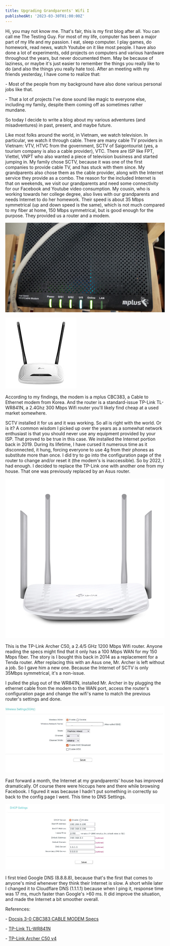 ```yaml
---
title: Upgrading Grandparents' Wifi I
publishedAt: '2023-03-30T01:00:00Z'
---
```

Hi, you may not know me. That's fair, this is my first blog after all.
You can call me The Testing Guy. For most of my life, computer has been
a major part of my life and my passion. I eat, sleep computer. I play
games, do homework, read news, watch Youtube on it like most people. I
have also done a lot of experiments, odd projects on computers and
various hardware throughout the years, but never documented them. May be
because of laziness, or maybe it's just easier to remember the things
you really like to do (and also the things you really hate too). After
an meeting with my friends yesterday, I have come to realize that:

\- Most of the people from my background have also done various personal
jobs like that.

\- That a lot of projects I've done sound like magic to everyone else,
including my family, despite them coming off as sometimes rather
mundane.

So today I decide to write a blog about my various adventures (and
misadventures) in past, present, and maybe future.

Like most folks around the world, in Vietnam, we watch television. In
particular, we watch it through cable. There are many cable TV providers
in Vietnam: VTV, HTVC from the government, SCTV of Saigontourist (yes, a
tourism company is also a cable provider), VTC. There are ISP like FPT,
Viettel, VNPT who also wanted a piece of television business and started
jumping in. My family chose SCTV, because it was one of the first
companies to provide cable TV, and has stuck with them since. My
grandparents also chose them as the cable provider, along with the
Internet service they provide as a combo. The reason for the included
Internet is that on weekends, we visit our grandparents and need some
connectivity for our Facebook and Youtube video consumption. My cousin,
who is working towards her college degree, also lives with our
grandparents and needs Internet to do her homework. Their speed is about
35 Mbps symmetrical (up and down speed is the same), which is not much
compared to my fiber at home, 150 Mbps symmetrical, but is good enough
for the purpose. They provided us a router and a modem.

![](/images/blog/230330-1/IMG_20230330_085715_959.jpg)

![](/images/blog/230330-1/IMG_20230303_143405_861.jpg)

According to my findings, the modem is a mplus CBC383, a Cable to
Ethernet modem from Korea. And the router is a standard-issue TP-Link
TL-WR841N, a 2.4Ghz 300 Mbps Wifi router you'll likely find cheap at a
used market somewhere.

SCTV installed it for us and it was working. So all is right with the
world. Or is it? A common wisdom I picked up over the years as a
somewhat network enthusiast is that you should never use any equipment
provided by your ISP. That proved to be true in this case. We installed
the Internet portion back in 2019. During its lifetime, I have cursed it
numerous time as it disconnected, it hung, forcing everyone to use 4g
from their phones as substitute more than once. I did try to go into the
configuration page of the router to change and/or reset it (the modem's
is inaccessible). So by 2022, I had enough. I decided to replace the
TP-Link one with another one from my house. That one was previously
replaced by an Asus router.

![](/images/blog/230330-1/Archer-C50_UN_4.0-01_normal_1515392726561m.jpg)

This is the TP-Link Archer C50, a 2.4/5 GHz 1200 Mbps Wifi router.
Anyone reading the specs might find that it only has a 100 Mbps WAN for
my 150 Mbps fiber. The story is I bought this back in 2014 as a
replacement for a Tenda router. After replacing this with an Asus one,
Mr. Archer is left without a job. So I gave him a new one. Because the
Internet of SCTV is only 35Mbps symmetrical, it's a non-issue.

I pulled the plug out of the WR841N, installed Mr. Archer in by plugging
the ethernet cable from the modem to the WAN port, access the router's
configuration page and change the wifi's name to match the previous
router's settings and done.

![](/images/blog/230330-1/config-ac50-ap.jpg)

Fast forward a month, the Internet at my grandparents' house has
improved dramatically. Of course there were hiccups here and there while
browsing Facebook. I figured it was because I hadn't put something in
correctly so back to the config page I went. This time to DNS Settings.

![](/images/blog/230330-1/config-ac50-dhcp.jpg)

I first tried Google DNS (8.8.8.8), because that's the first that comes
to anyone's mind whenever they think their Internet is slow. A short
while later I changed it to Cloudflare DNS (1.1.1.1) because when I ping
it, response time was 17 ms, much faster than Google's \>60 ms. It did
improve the situation, and made the Internet a bit smoother overall.

References:

\- [Docsis 3-0 CBC383 CABLE MODEM
Specs](https://www.tradekorea.com/product/detail/P621075/Docsis-3-0-CBC383-CABLE-MODEM.html)

\- [TP-Link
TL-WR841N](https://www.tp-link.com/vn/home-networking/wifi-router/tl-wr841n/#specifications)

\- [TP-Link Archer C50
v4](https://www.tp-link.com/vn/home-networking/wifi-router/archer-c50/v4/)
